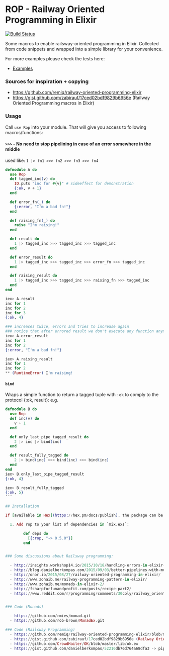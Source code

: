 # ROP - Railway Oriented Programming in Elixir

[![Build Status](https://travis-ci.org/ruby2elixir/rop.png)](https://travis-ci.org/ruby2elixir/rop)


Some macros to enable railsway-oriented programming in Elixir.
Collected from code snippets and wrapped into a simple library for your convenience.


For more examples please check the tests here:
- [Examples](https://github.com/ruby2elixir/rop/blob/master/test/rop_test.exs)


### Sources for inspiration + copying
  - https://github.com/remiq/railway-oriented-programming-elixir
  - https://gist.github.com/zabirauf/17ced02bdf9829b6956e (Railway Oriented Programming macros in Elixir)


### Usage

Call `use Rop` into your module. That will give you access to following macros/functions:

#### `>>>` - No need to stop pipelining in case of an error somewhere in the middle


used like: `1 |> fn1 >>> fn2 >>> fn3 >>> fn4`

```elixir
defmodule A do
  use Rop
  def tagged_inc(v) do
    IO.puts "inc for #{v}" # sideeffect for demonstration
    {:ok, v + 1}
  end

  def error_fn(_) do
    {:error, "I'm a bad fn!"}
  end

  def raising_fn(_) do
    raise "I'm raising!"
  end

  def result do
    1 |> tagged_inc >>> tagged_inc >>> tagged_inc
  end

  def error_result do
    1 |> tagged_inc >>> tagged_inc >>> error_fn >>> tagged_inc
  end

  def raising_result do
    1 |> tagged_inc >>> tagged_inc >>> raising_fn >>> tagged_inc
  end
end

iex> A.result
inc for 1
inc for 2
inc for 3
{:ok, 4}

### increases twice, errors and tries to increase again
### notice that after errored result we don't execute any function anymore in the pipeline, e.g. only tagged_inc before error_fn were executed.
iex> A.error_result
inc for 1
inc for 2
{:error, "I'm a bad fn!"}

iex> A.raising_result
inc for 1
inc for 2
** (RuntimeError) I'm raising!
```



#### `bind`
Wraps a simple function to return a tagged tuple with `:ok` to comply to the protocol {:ok, result}: e.g.

```elixir
defmodule B do
  use Rop
  def inc(v) do
    v + 1
  end

  def only_last_pipe_tagged_result do
    2 |> inc |> bind(inc)
  end

  def result_fully_tagged do
    2 |> bind(inc) >>> bind(inc) >>> bind(inc)
  end
end
iex> B.only_last_pipe_tagged_result
{:ok, 4}

iex> B.result_fully_tagged
{:ok, 5}
´´´

## Installation

If [available in Hex](https://hex.pm/docs/publish), the package can be installed as:

  1. Add rop to your list of dependencies in `mix.exs`:

        def deps do
          [{:rop, "~> 0.5.0"}]
        end


### Some discussions about Railsway programming:

  - http://insights.workshop14.io/2015/10/18/handling-errors-in-elixir-no-one-say-monad.html
  - http://blog.danielberkompas.com/2015/09/03/better-pipelines-with-monadex.html
  - http://onor.io/2015/08/27/railway-oriented-programming-in-elixir/
  - http://www.zohaib.me/railway-programming-pattern-in-elixir/
  - http://www.zohaib.me/monads-in-elixir-2/
  - http://fsharpforfunandprofit.com/posts/recipe-part2/
  - https://www.reddit.com/r/programming/comments/30coly/railway_oriented_programming_in_elixir/


### Code (Monads)

  - https://github.com/rmies/monad.git
  - https://github.com/rob-brown/MonadEx.git

### Code (Railsway Programming)
  - https://github.com/remiq/railway-oriented-programming-elixir/blob/master/lib/rop.ex
  - https://gist.github.com/zabirauf/17ced02bdf9829b6956e (Railway Oriented Programming macros in Elixir) -> Rop
  - https://github.com/CrowdHailer/OK/blob/master/lib/ok.ex
  - https://gist.github.com/danielberkompas/52216db76d764a68dfa3 -> pipeline.ex
